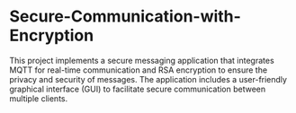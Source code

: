 # Secure-Communication-with-Encryption
This project implements a secure messaging application that integrates MQTT for real-time communication and RSA encryption to ensure the privacy and security of messages. The application includes a user-friendly graphical interface (GUI) to facilitate secure communication between multiple clients.
